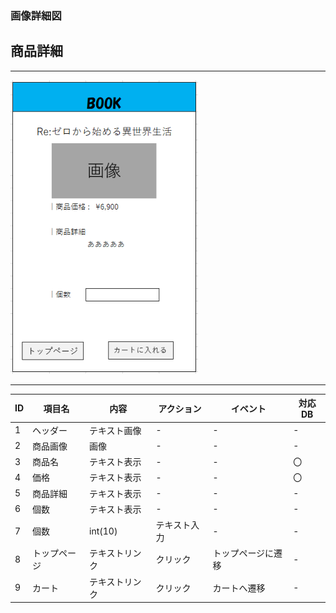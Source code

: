 ### 画像詳細図
## 商品詳細
---
<img src="img/syousai.png" width="300">

---
|ID|項目名|内容|アクション|イベント|対応DB|
|--|----|---|---------|--------|-----|
|1|ヘッダー|テキスト画像|-|-|-|
|2|商品画像|画像|-|-|-|
|3|商品名|テキスト表示|-|-|〇|
|4|価格|テキスト表示|-|-|〇|
|5|商品詳細|テキスト表示|-|-|-|
|6|個数|テキスト表示|-|-|-|
|7|個数|int(10)|テキスト入力|-|-|-|
|8|トップページ|テキストリンク|クリック|トップページに遷移|-|
|9|カート|テキストリンク|クリック|カートへ遷移|-|
